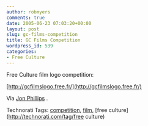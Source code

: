 ```yaml
---
author: robmyers
comments: true
date: 2005-06-23 07:03:20+00:00
layout: post
slug: gc-films-competition
title: GC Films Competition
wordpress_id: 539
categories:
- Free Culture
---
```


  
Free Culture film logo competition:  


  
[http://gcfilmslogo.free.fr/](http://gcfilmslogo.free.fr/)  


  
Via [Jon Phillips](http://rejon.org/?p=58) .  


  


Technorati Tags: [competition](http://technorati.com/tag/competition), [film](http://technorati.com/tag/film), [free culture](http://technorati.com/tag/free culture)

  


